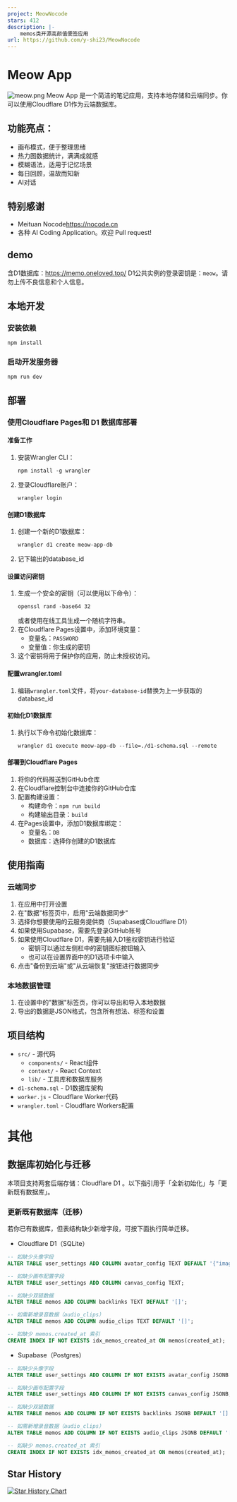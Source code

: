 ```yaml
---
project: MeowNocode
stars: 412
description: |-
    memos类开源高颜值便签应用
url: https://github.com/y-shi23/MeowNocode
---
```


# Meow App
![meow.png](https://pic.oneloved.top/2025-08/meow_1754197450654.png)
Meow App 是一个简洁的笔记应用，支持本地存储和云端同步。你可以使用Cloudflare D1作为云端数据库。

## 功能亮点：
- 画布模式，便于整理思绪
- 热力图数据统计，满满成就感
- 模糊语法，适用于记忆场景
- 每日回顾，温故而知新
- AI对话

## 特别感谢
- Meituan Nocode<https://nocode.cn>
- 各种 AI Coding Application。欢迎 Pull request!

## demo

含D1数据库：https://memo.oneloved.top/
D1公共实例的登录密钥是：`meow`。请勿上传不良信息和个人信息。


## 本地开发
### 安装依赖
```
npm install
```

### 启动开发服务器
```
npm run dev
```

## 部署

### 使用Cloudflare Pages和 D1 数据库部署

#### 准备工作
1. 安装Wrangler CLI：
   ```
   npm install -g wrangler
   ```
2. 登录Cloudflare账户：
   ```
   wrangler login
   ```

#### 创建D1数据库
1. 创建一个新的D1数据库：
   ```
   wrangler d1 create meow-app-db
   ```
2. 记下输出的database_id

#### 设置访问密钥
1. 生成一个安全的密钥（可以使用以下命令）：
   ```
   openssl rand -base64 32
   ```
   或者使用在线工具生成一个随机字符串。
2. 在Cloudflare Pages设置中，添加环境变量：
   - 变量名：`PASSWORD`
   - 变量值：你生成的密钥
3. 这个密钥将用于保护你的应用，防止未授权访问。

#### 配置wrangler.toml
1. 编辑`wrangler.toml`文件，将`your-database-id`替换为上一步获取的database_id

#### 初始化D1数据库
1. 执行以下命令初始化数据库：
   ```
   wrangler d1 execute meow-app-db --file=./d1-schema.sql --remote
   ```

#### 部署到Cloudflare Pages
1. 将你的代码推送到GitHub仓库
2. 在Cloudflare控制台中连接你的GitHub仓库
3. 配置构建设置：
   - 构建命令：`npm run build`
   - 构建输出目录：`build`
4. 在Pages设置中，添加D1数据库绑定：
   - 变量名：`DB`
   - 数据库：选择你创建的D1数据库

## 使用指南

### 云端同步
1. 在应用中打开设置
2. 在"数据"标签页中，启用"云端数据同步"
3. 选择你想要使用的云服务提供商（Supabase或Cloudflare D1）
4. 如果使用Supabase，需要先登录GitHub账号
5. 如果使用Cloudflare D1，需要先输入D1鉴权密钥进行验证
   - 密钥可以通过左侧栏中的密钥图标按钮输入
   - 也可以在设置界面中的D1选项卡中输入
6. 点击"备份到云端"或"从云端恢复"按钮进行数据同步

### 本地数据管理
1. 在设置中的"数据"标签页，你可以导出和导入本地数据
2. 导出的数据是JSON格式，包含所有想法、标签和设置

## 项目结构
- `src/` - 源代码
  - `components/` - React组件
  - `context/` - React Context
  - `lib/` - 工具库和数据库服务
- `d1-schema.sql` - D1数据库架构
- `worker.js` - Cloudflare Worker代码
- `wrangler.toml` - Cloudflare Workers配置

# 其他
## 数据库初始化与迁移

本项目支持两套后端存储：Cloudflare D1 。以下指引用于「全新初始化」与「更新既有数据库」。


### 更新既有数据库（迁移）

若你已有数据库，但表结构缺少新增字段，可按下面执行简单迁移。

- Cloudflare D1（SQLite）

```sql
-- 如缺少头像字段
ALTER TABLE user_settings ADD COLUMN avatar_config TEXT DEFAULT '{"imageUrl":""}';

-- 如缺少画布配置字段
ALTER TABLE user_settings ADD COLUMN canvas_config TEXT;

-- 如缺少双链数据
ALTER TABLE memos ADD COLUMN backlinks TEXT DEFAULT '[]';

-- 如需新增录音数据（audio_clips）
ALTER TABLE memos ADD COLUMN audio_clips TEXT DEFAULT '[]';

-- 如缺少 memos.created_at 索引
CREATE INDEX IF NOT EXISTS idx_memos_created_at ON memos(created_at);
```

- Supabase（Postgres）

```sql
-- 如缺少头像字段
ALTER TABLE user_settings ADD COLUMN IF NOT EXISTS avatar_config JSONB DEFAULT '{"imageUrl":""}'::jsonb;

-- 如缺少画布配置字段
ALTER TABLE user_settings ADD COLUMN IF NOT EXISTS canvas_config JSONB;

-- 如缺少双链数据
ALTER TABLE memos ADD COLUMN IF NOT EXISTS backlinks JSONB DEFAULT '[]'::jsonb;

-- 如需新增录音数据（audio_clips）
ALTER TABLE memos ADD COLUMN IF NOT EXISTS audio_clips JSONB DEFAULT '[]'::jsonb;

-- 如缺少 memos.created_at 索引
CREATE INDEX IF NOT EXISTS idx_memos_created_at ON memos(created_at);
```

## Star History

[![Star History Chart](https://api.star-history.com/svg?repos=y-shi23/MeowNocode&type=Date)](https://www.star-history.com/#y-shi23/MeowNocode&Date)
